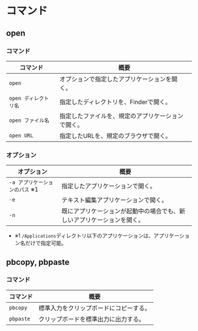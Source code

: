 # コマンド

## open

### コマンド

| コマンド              | 概要                                               |
| --------------------- | -------------------------------------------------- |
| `open`                | オプションで指定したアプリケーションを開く。       |
| `open ディレクトリ名` | 指定したディレクトリを、Finderで開く。             |
| `open ファイル名`     | 指定したファイルを、規定のアプリケーションで開く。 |
| `open URL`            | 指定したURLを、規定のブラウザで開く。              |

### オプション

| オプション                     | 概要                                                         |
| ------------------------------ | ------------------------------------------------------------ |
| `-a アプリケーションのパス` ※1 | 指定したアプリケーションで開く。                             |
| `-e`                           | テキスト編集アプリケーションで開く。                         |
| `-n`                           | 既にアプリケーションが起動中の場合でも、新しいアプリケーションを開く。 |

- ※1 `/Applications`ディレクトリ以下のアプリケーションは、アプリケーション名だけで指定可能。

## pbcopy, pbpaste

### コマンド

| コマンド  | 概要                                   |
| --------- | -------------------------------------- |
| `pbcopy`  | 標準入力をクリップボードにコピーする。 |
| `pbpaste` | クリップボードを標準出力に出力する。   |
